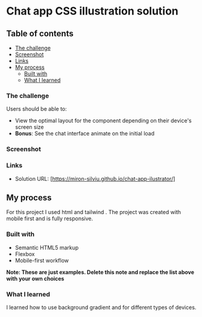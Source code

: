 # Chat app CSS illustration solution

## Table of contents

- [The challenge](#the-challenge)
- [Screenshot](#screenshot)
- [Links](#links)
- [My process](#my-process)
  - [Built with](#built-with)
  - [What I learned](#what-i-learned)

### The challenge

Users should be able to:

- View the optimal layout for the component depending on their device's screen size
- **Bonus**: See the chat interface animate on the initial load

### Screenshot

[](image.png)

### Links

- Solution URL: [https://miron-silviu.github.io/chat-app-ilustrator/]

## My process

For this project I used html and tailwind . The project was created with mobile first and is fully responsive.

### Built with

- Semantic HTML5 markup
- Flexbox
- Mobile-first workflow

**Note: These are just examples. Delete this note and replace the list above with your own choices**

### What I learned

I learned how to use background gradient and for different types of devices.
